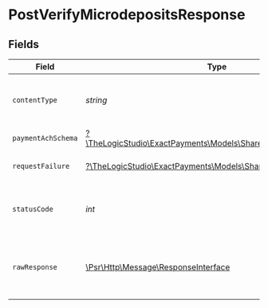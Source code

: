 # PostVerifyMicrodepositsResponse


## Fields

| Field                                                                                                        | Type                                                                                                         | Required                                                                                                     | Description                                                                                                  |
| ------------------------------------------------------------------------------------------------------------ | ------------------------------------------------------------------------------------------------------------ | ------------------------------------------------------------------------------------------------------------ | ------------------------------------------------------------------------------------------------------------ |
| `contentType`                                                                                                | *string*                                                                                                     | :heavy_check_mark:                                                                                           | HTTP response content type for this operation                                                                |
| `paymentAchSchema`                                                                                           | [?\TheLogicStudio\ExactPayments\Models\Shared\PaymentAchSchema](../../Models/Shared/PaymentAchSchema.md)     | :heavy_minus_sign:                                                                                           | Example response                                                                                             |
| `requestFailure`                                                                                             | [?\TheLogicStudio\ExactPayments\Models\Shared\RequestFailure](../../Models/Shared/RequestFailure.md)         | :heavy_minus_sign:                                                                                           | Problems with the request                                                                                    |
| `statusCode`                                                                                                 | *int*                                                                                                        | :heavy_check_mark:                                                                                           | HTTP response status code for this operation                                                                 |
| `rawResponse`                                                                                                | [\Psr\Http\Message\ResponseInterface](https://www.php-fig.org/psr/psr-7/#33-psrhttpmessageresponseinterface) | :heavy_minus_sign:                                                                                           | Raw HTTP response; suitable for custom response parsing                                                      |